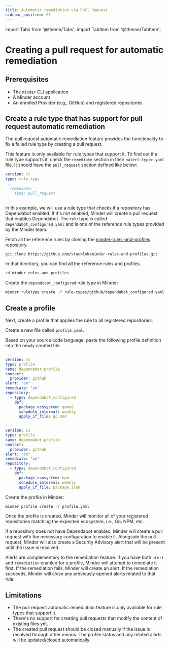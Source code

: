 ```yaml
---
title: Automatic remediation via Pull Request
sidebar_position: 65
---
```


import Tabs from '@theme/Tabs';
import TabItem from '@theme/TabItem';

# Creating a pull request for automatic remediation

## Prerequisites

* The `minder` CLI application
* A Minder account
* An enrolled Provider (e.g., GitHub) and registered repositories

## Create a rule type that has support for pull request automatic remediation

The pull request automatic remediation feature provides the functionality to fix a failed rule type by creating a pull request. 

This feature is only available for rule types that support it. To find out if a rule type supports it, check the
`remediate` section in their `<alert-type>.yaml` file. It should have the `pull_request` section defined like below:

```yaml
version: v1
type: rule-type
...
  remediate:
    type: pull_request
...
```

In this example, we will use a rule type that checks if a repository has Dependabot enabled. If it's not enabled, Minder
will create a pull request that enables Dependabot. The rule type is called `dependabot_configured.yaml` and is one of 
the reference rule types provided by the Minder team.

Fetch all the reference rules by cloning the [minder-rules-and-profiles repository](https://github.com/stacklok/minder-rules-and-profiles).

```bash
git clone https://github.com/stacklok/minder-rules-and-profiles.git
```

In that directory, you can find all the reference rules and profiles.

```bash
cd minder-rules-and-profiles
```

Create the `dependabot_configured` rule type in Minder:

```bash
minder ruletype create -f rule-types/github/dependabot_configured.yaml
```

## Create a profile
Next, create a profile that applies the rule to all registered repositories.

Create a new file called `profile.yaml`.

Based on your source code language, paste the following profile definition into the newly created file.

<Tabs>
<TabItem value="go" label="Go" default>

```yaml
---
version: v1
type: profile
name: dependabot-profile
context:
  provider: github
alert: "on"
remediate: "on"
repository:
  - type: dependabot_configured
    def:
      package_ecosystem: gomod
      schedule_interval: weekly
      apply_if_file: go.mod
```

</TabItem>
<TabItem value="npm" label="NPM">

```yaml
---
version: v1
type: profile
name: dependabot-profile
context:
  provider: github
alert: "on"
remediate: "on"
repository:
  - type: dependabot_configured
    def:
      package_ecosystem: npm
      schedule_interval: weekly
      apply_if_file: package.json
```
</TabItem>
</Tabs>

Create the profile in Minder:

```bash
minder profile create -f profile.yaml
```

Once the profile is created, Minder will monitor all of your registered repositories matching the expected ecosystem,
i.e., Go, NPM, etc.

If a repository does not have Dependabot enabled, Minder will create a pull request with the necessary configuration
to enable it. Alongside the pull request, Minder will also create a Security Advisory alert that will be present until the issue
is resolved.

Alerts are complementary to the remediation feature. If you have both `alert` and `remediation` enabled for a profile,
Minder will attempt to remediate it first. If the remediation fails, Minder will create an alert. If the remediation
succeeds, Minder will close any previously opened alerts related to that rule.

## Limitations

* The pull request automatic remediation feature is only available for rule types that support it.
* There's no support for creating pull requests that modify the content of existing files yet.
* The created pull request should be closed manually if the issue is resolved through other means. The profile status and any related alerts will be updated/closed automatically.
